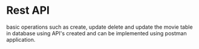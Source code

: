 # Rest API
basic operations such as create, update delete and update the movie table in database using API's created and can be implemented using postman application.
